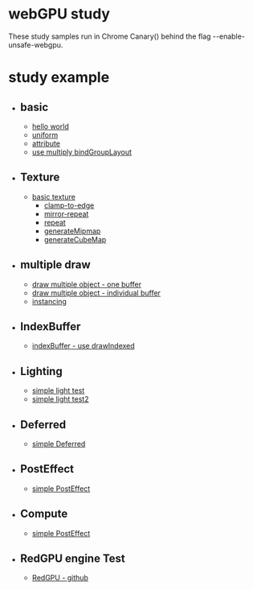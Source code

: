 # webGPU study

These study samples run in Chrome Canary() behind the flag --enable-unsafe-webgpu.

#   

# study example

- ## basic
    - [hello world](https://redcamel.github.io/webgpu/001_helloworld)
    - [uniform](https://redcamel.github.io/webgpu/002_transform)
    - [attribute](https://redcamel.github.io/webgpu/003_attribute)
    - [use multiply bindGroupLayout](https://redcamel.github.io/webgpu/009_multi_BindGroupLayout)
- ## Texture
    - [basic texture](https://redcamel.github.io/webgpu/004_texture)
        - [clamp-to-edge](https://redcamel.github.io/webgpu/004_texture/clamp-to-edge)
        - [mirror-repeat](https://redcamel.github.io/webgpu/004_texture/mirror-repeat)
        - [repeat](https://redcamel.github.io/webgpu/004_texture/repeat)
        - [generateMipmap](https://redcamel.github.io/webgpu/012_mipmap)
        - [generateCubeMap](https://redcamel.github.io/webgpu/013_cubemap)
- ## multiple draw
    - [draw multiple object - one buffer](https://redcamel.github.io/webgpu/005_multiObject)
    - [draw multiple object - individual buffer](https://redcamel.github.io/webgpu/005_multiObject2)
    - [instancing](https://redcamel.github.io/webgpu/008_instancing)
- ## IndexBuffer
    - [indexBuffer - use drawIndexed](https://redcamel.github.io/webgpu/006_indexBuffer)
- ## Lighting
    - [simple light test](https://redcamel.github.io/webgpu/007_simpleLight)
    - [simple light test2](https://redcamel.github.io/webgpu/011_simple_defferd_light)
- ## Deferred
    - [simple Deferred](https://redcamel.github.io/webgpu/011_simple_defferd)
- ## PostEffect
    - [simple PostEffect](https://redcamel.github.io/webgpu/010_postEffect)
- ## Compute
    - [simple PostEffect](https://redcamel.github.io/webgpu/14_compute)
- ## RedGPU engine Test
    - [RedGPU - github](https://github.com/redcamel/RedGPU)
